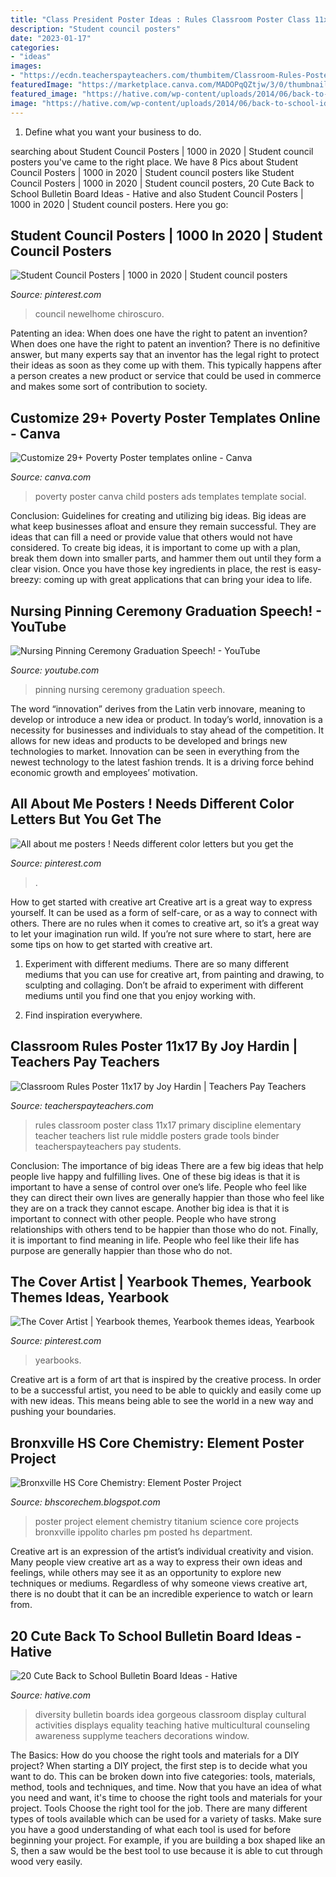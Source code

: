 ```yaml
---
title: "Class President Poster Ideas : Rules Classroom Poster Class 11x17 Primary Discipline Elementary Teacher Teachers List Rule Middle Posters Grade Tools Binder Teacherspayteachers Pay Students"
description: "Student council posters"
date: "2023-01-17"
categories:
- "ideas"
images:
- "https://ecdn.teacherspayteachers.com/thumbitem/Classroom-Rules-Poster-11x17-1500873386/original-139947-1.jpg"
featuredImage: "https://marketplace.canva.com/MADOPqQZtjw/3/0/thumbnail_large/canva-child-photo-brown-footer-poverty-poster-MADOPqQZtjw.jpg"
featured_image: "https://hative.com/wp-content/uploads/2014/06/back-to-school-ideas/19-gorgeous-diversity-bulletin-board.jpg"
image: "https://hative.com/wp-content/uploads/2014/06/back-to-school-ideas/19-gorgeous-diversity-bulletin-board.jpg"
---
```



1. Define what you want your business to do.

	

		
searching about Student Council Posters | 1000 in 2020 | Student council posters you've came to the right place. We have 8 Pics about Student Council Posters | 1000 in 2020 | Student council posters like Student Council Posters | 1000 in 2020 | Student council posters, 20 Cute Back to School Bulletin Board Ideas - Hative and also Student Council Posters | 1000 in 2020 | Student council posters. Here you go:
		
    
## Student Council Posters | 1000 In 2020 | Student Council Posters

<img loading=lazy src="https://i.pinimg.com/736x/e9/26/4e/e9264e7e309b253946b3efc7170f4519.jpg" onerror="this.onerror=null;this.src='https://tse4.mm.bing.net/th?id=OIP.Xc3QoG0X5Xq2RqGZC_4ZKwHaJ6&amp;pid=15.1';" alt="Student Council Posters | 1000 in 2020 | Student council posters">

_Source: pinterest.com_

>council newelhome chiroscuro. 

	

Patenting an idea: When does one have the right to patent an invention?
When does one have the right to patent an invention? There is no definitive answer, but many experts say that an inventor has the legal right to protect their ideas as soon as they come up with them. This typically happens after a person creates a new product or service that could be used in commerce and makes some sort of contribution to society.

    
## Customize 29+ Poverty Poster Templates Online - Canva

<img loading=lazy src="https://marketplace.canva.com/MADOPqQZtjw/3/0/thumbnail_large/canva-child-photo-brown-footer-poverty-poster-MADOPqQZtjw.jpg" onerror="this.onerror=null;this.src='https://tse4.mm.bing.net/th?id=OIP.lenYxUYqESbeVveefQy_GQAAAA&amp;pid=15.1';" alt="Customize 29+ Poverty Poster templates online - Canva">

_Source: canva.com_

>poverty poster canva child posters ads templates template social. 

	

Conclusion: Guidelines for creating and utilizing big ideas.
Big ideas are what keep businesses afloat and ensure they remain successful. They are ideas that can fill a need or provide value that others would not have considered. To create big ideas, it is important to come up with a plan, break them down into smaller parts, and hammer them out until they form a clear vision. Once you have those key ingredients in place, the rest is easy- breezy: coming up with great applications that can bring your idea to life.

    
## Nursing Pinning Ceremony Graduation Speech! - YouTube

<img loading=lazy src="https://i.ytimg.com/vi/PIjMhm_4hX0/maxresdefault.jpg" onerror="this.onerror=null;this.src='https://tse1.mm.bing.net/th?id=OIP.JlvopvQ6-Itzc-lKP6vL_wHaEK&amp;pid=15.1';" alt="Nursing Pinning Ceremony Graduation Speech! - YouTube">

_Source: youtube.com_

>pinning nursing ceremony graduation speech. 

	

The word “innovation” derives from the Latin verb innovare, meaning to develop or introduce a new idea or product. In today’s world, innovation is a necessity for businesses and individuals to stay ahead of the competition. It allows for new ideas and products to be developed and brings new technologies to market. Innovation can be seen in everything from the newest technology to the latest fashion trends. It is a driving force behind economic growth and employees’ motivation.

    
## All About Me Posters ! Needs Different Color Letters But You Get The

<img loading=lazy src="https://i.pinimg.com/736x/20/93/10/209310741c963acad7da758d8d71f708--all-about-me-poster-dana.jpg" onerror="this.onerror=null;this.src='https://tse2.mm.bing.net/th?id=OIP.GGsrD9JQXjf0PNF7Q5qNWQHaJ3&amp;pid=15.1';" alt="All about me posters ! Needs different color letters but you get the">

_Source: pinterest.com_

>. 

	

How to get started with creative art
Creative art is a great way to express yourself. It can be used as a form of self-care, or as a way to connect with others. There are no rules when it comes to creative art, so it’s a great way to let your imagination run wild. If you’re not sure where to start, here are some tips on how to get started with creative art.
1. Experiment with different mediums. There are so many different mediums that you can use for creative art, from painting and drawing, to sculpting and collaging. Don’t be afraid to experiment with different mediums until you find one that you enjoy working with.

2. Find inspiration everywhere.

    
## Classroom Rules Poster 11x17 By Joy Hardin | Teachers Pay Teachers

<img loading=lazy src="https://ecdn.teacherspayteachers.com/thumbitem/Classroom-Rules-Poster-11x17-1500873386/original-139947-1.jpg" onerror="this.onerror=null;this.src='https://tse2.mm.bing.net/th?id=OIP.-IUd3L4cGhLkMEv_nKdFLAAAAA&amp;pid=15.1';" alt="Classroom Rules Poster 11x17 by Joy Hardin | Teachers Pay Teachers">

_Source: teacherspayteachers.com_

>rules classroom poster class 11x17 primary discipline elementary teacher teachers list rule middle posters grade tools binder teacherspayteachers pay students. 

	

Conclusion: The importance of big ideas
There are a few big ideas that help people live happy and fulfilling lives. One of these big ideas is that it is important to have a sense of control over one’s life. People who feel like they can direct their own lives are generally happier than those who feel like they are on a track they cannot escape. Another big idea is that it is important to connect with other people. People who have strong relationships with others tend to be happier than those who do not. Finally, it is important to find meaning in life. People who feel like their life has purpose are generally happier than those who do not.

    
## The Cover Artist | Yearbook Themes, Yearbook Themes Ideas, Yearbook

<img loading=lazy src="https://i.pinimg.com/736x/c3/5e/58/c35e587fa1ba75d53ddd24ae3b5fa4ce.jpg" onerror="this.onerror=null;this.src='https://tse2.mm.bing.net/th?id=OIP.G-5tCDKTO9DVwSBueF_AZgHaLI&amp;pid=15.1';" alt="The Cover Artist | Yearbook themes, Yearbook themes ideas, Yearbook">

_Source: pinterest.com_

>yearbooks. 

	

Creative art is a form of art that is inspired by the creative process. In order to be a successful artist, you need to be able to quickly and easily come up with new ideas. This means being able to see the world in a new way and pushing your boundaries.

    
## Bronxville HS Core Chemistry: Element Poster Project

<img loading=lazy src="http://2.bp.blogspot.com/-UTH6MgBt6o8/U1bZSLvjxRI/AAAAAAAABg0/PUDemzuwBfs/s1600/Titanium+Poster.JPG" onerror="this.onerror=null;this.src='https://tse2.mm.bing.net/th?id=OIP.s6PQFda1wp2kpbKyxnDboAHaFj&amp;pid=15.1';" alt="Bronxville HS Core Chemistry: Element Poster Project">

_Source: bhscorechem.blogspot.com_

>poster project element chemistry titanium science core projects bronxville ippolito charles pm posted hs department. 

	

Creative art is an expression of the artist’s individual creativity and vision. Many people view creative art as a way to express their own ideas and feelings, while others may see it as an opportunity to explore new techniques or mediums. Regardless of why someone views creative art, there is no doubt that it can be an incredible experience to watch or learn from.

    
## 20 Cute Back To School Bulletin Board Ideas - Hative

<img loading=lazy src="https://hative.com/wp-content/uploads/2014/06/back-to-school-ideas/19-gorgeous-diversity-bulletin-board.jpg" onerror="this.onerror=null;this.src='https://tse2.mm.bing.net/th?id=OIP.ZKl-_D2SGDhyrv8lvNPBmwHaFj&amp;pid=15.1';" alt="20 Cute Back to School Bulletin Board Ideas - Hative">

_Source: hative.com_

>diversity bulletin boards idea gorgeous classroom display cultural activities displays equality teaching hative multicultural counseling awareness supplyme teachers decorations window. 

	

The Basics: How do you choose the right tools and materials for a DIY project?
When starting a DIY project, the first step is to decide what you want to do. This can be broken down into five categories: tools, materials, method, tools and techniques, and time. Now that you have an idea of what you need and want, it's time to choose the right tools and materials for your project.
Tools
Choose the right tool for the job. There are many different types of tools available which can be used for a variety of tasks. Make sure you have a good understanding of what each tool is used for before beginning your project. For example, if you are building a box shaped like an S, then a saw would be the best tool to use because it is able to cut through wood very easily.

